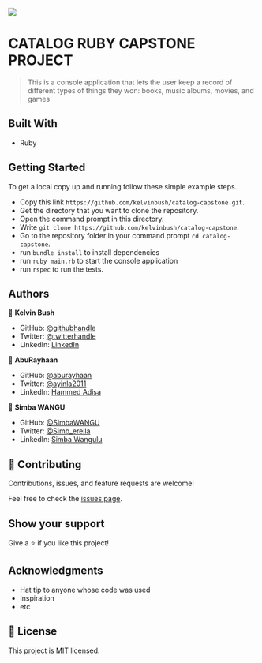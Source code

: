 ![](https://img.shields.io/badge/Microverse-blueviolet)

# CATALOG RUBY CAPSTONE PROJECT

> This is a console application that lets the user keep a record of different types of things they won: books, music
> albums, movies, and games

## Built With

- Ruby

## Getting Started

To get a local copy up and running follow these simple example steps.

- Copy this link `https://github.com/kelvinbush/catalog-capstone.git`.
- Get the directory that you want to clone the repository.
- Open the command prompt in this directory.
- Write `git clone https://github.com/kelvinbush/catalog-capstone`.
- Go to the repository folder in your command prompt `cd catalog-capstone`.
- run `bundle install` to install dependencies
- run `ruby main.rb` to start the console application
- run `rspec` to run the tests.

## Authors

👤 **Kelvin Bush**

- GitHub: [@githubhandle](https://github.com/githubhandle)
- Twitter: [@twitterhandle](https://twitter.com/twitterhandle)
- LinkedIn: [LinkedIn](https://linkedin.com/in/linkedinhandle)

👤 **AbuRayhaan**

- GitHub: [@aburayhaan](https://github.com/AbuRayhaan)
- Twitter: [@ayinla2011](https://twitter.com/Ayinla2011)
- LinkedIn: [Hammed Adisa](https://www.linkedin.com/in/hammed-adisa)

👤 **Simba WANGU**

- GitHub: [@SimbaWANGU](https://github.com/SimbaWANGU)
- Twitter: [@Simb_erella](https://twitter.com/Simb_erella)
- LinkedIn: [Simba Wangulu](https://linkedin.com/in/simba-wangulu/)

## 🤝 Contributing

Contributions, issues, and feature requests are welcome!

Feel free to check the [issues page](../../issues/).

## Show your support

Give a ⭐️ if you like this project!

## Acknowledgments

- Hat tip to anyone whose code was used
- Inspiration
- etc

## 📝 License

This project is [MIT](./MIT.md) licensed.
